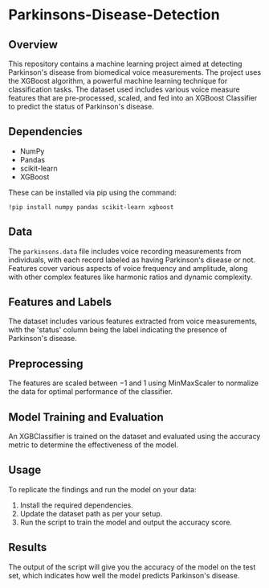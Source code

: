 # Parkinsons-Disease-Detection

## Overview
This repository contains a machine learning project aimed at detecting Parkinson's disease from biomedical voice measurements. The project uses the XGBoost algorithm, a powerful machine learning technique for classification tasks. The dataset used includes various voice measure features that are pre-processed, scaled, and fed into an XGBoost Classifier to predict the status of Parkinson's disease.

## Dependencies
- NumPy
- Pandas
- scikit-learn
- XGBoost

These can be installed via pip using the command:

`!pip install numpy pandas scikit-learn xgboost`

## Data
The `parkinsons.data` file includes voice recording measurements from individuals, with each record labeled as having Parkinson's disease or not. Features cover various aspects of voice frequency and amplitude, along with other complex features like harmonic ratios and dynamic complexity.

## Features and Labels
The dataset includes various features extracted from voice measurements, with the 'status' column being the label indicating the presence of Parkinson's disease.

## Preprocessing
The features are scaled between −1 and 1 using MinMaxScaler to normalize the data for optimal performance of the classifier.

## Model Training and Evaluation
An XGBClassifier is trained on the dataset and evaluated using the accuracy metric to determine the effectiveness of the model.

## Usage
To replicate the findings and run the model on your data:
1. Install the required dependencies.
2. Update the dataset path as per your setup.
3. Run the script to train the model and output the accuracy score.

## Results
The output of the script will give you the accuracy of the model on the test set, which indicates how well the model predicts Parkinson's disease.
